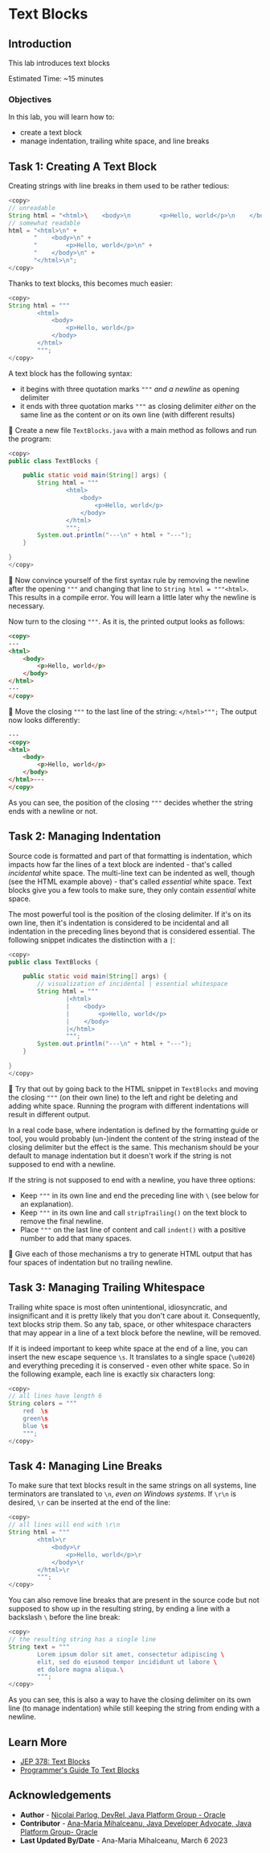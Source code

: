 # Text Blocks

## Introduction

This lab introduces text blocks

Estimated Time: ~15 minutes

### **Objectives**

In this lab, you will learn how to:

* create a text block
* manage indentation, trailing white space, and line breaks


## Task 1: Creating A Text Block

Creating strings with line breaks in them used to be rather tedious:

```java
<copy>
// unreadable
String html = "<html>\    <body>\n        <p>Hello, world</p>\n    </body>\n</html>\n";
// somewhat readable
html = "<html>\n" +
       "    <body>\n" +
       "        <p>Hello, world</p>\n" +
       "    </body>\n" +
       "</html>\n";
</copy>
```

Thanks to text blocks, this becomes much easier:

```java
<copy>
String html = """
		<html>
			<body>
				<p>Hello, world</p>
			</body>
		</html>
		""";
</copy>
```

A text block has the following syntax:

* it begins with three quotation marks `"""` _and a newline_ as opening delimiter
* it ends with three quotation marks `"""` as closing delimiter _either_ on the same line as the content _or_ on its own line (with different results)

💪 Create a new file `TextBlocks.java` with a main method as follows and run the program:

```java
<copy>
public class TextBlocks {

	public static void main(String[] args) {
		String html = """
				<html>
					<body>
						<p>Hello, world</p>
					</body>
				</html>
				""";
		System.out.println("---\n" + html + "---");
	}

}
</copy>
```

💪 Now convince yourself of the first syntax rule by removing the newline after the opening `"""` and changing that line to `String html = """<html>`.
This results in a compile error.
You will learn a little later why the newline is necessary.

Now turn to the closing `"""`.
As it is, the printed output looks as follows:

```html
<copy>
---
<html>
	<body>
		<p>Hello, world</p>
	</body>
</html>
---
</copy>
```

💪 Move the closing `"""` to the last line of the string: `</html>""";`
The output now looks differently:

```html
---
<copy>
<html>
	<body>
		<p>Hello, world</p>
	</body>
</html>---
</copy>
```

As you can see, the position of the closing `"""` decides whether the string ends with a newline or not.


## Task 2: Managing Indentation

Source code is formatted and part of that formatting is indentation, which impacts how far the lines of a text block are indented - that's called _incidental_ white space.
The multi-line text can be indented as well, though (see the HTML example above) - that's called _essential_ white space.
Text blocks give you a few tools to make sure, they only contain _essential_ white space.

The most powerful tool is the position of the closing delimiter.
If it's on its own line, then it's indentation is considered to be incidental and all indentation in the preceding lines beyond that is considered essential.
The following snippet indicates the distinction with a `|`:

```java
<copy>
public class TextBlocks {

	public static void main(String[] args) {
		// visualization of incidental | essential whitespace
		String html = """
				|<html>
				|    <body>
				|        <p>Hello, world</p>
				|    </body>
				|</html>
				""";
		System.out.println("---\n" + html + "---");
	}

}
</copy>
```

💪 Try that out by going back to the HTML snippet in `TextBlocks` and moving the closing `"""` (on their own line) to the left and right be deleting and adding white space.
Running the program with different indentations will result in different output.

In a real code base, where indentation is defined by the formatting guide or tool, you would probably (un-)indent the content of the string instead of the closing delimiter but the effect is the same.
This mechanism should be your default to manage indentation but it doesn't work if the string is not supposed to end with a newline.

If the string is not supposed to end with a newline, you have three options:

* Keep `"""` in its own line and end the preceding line with `\` (see below for an explanation).
* Keep `"""` in its own line and call `stripTrailing()` on the text block to remove the final newline.
* Place `"""` on the last line of content and call `indent()` with a positive number to add that many spaces.

💪 Give each of those mechanisms a try to generate HTML output that has four spaces of indentation but no trailing newline.


## Task 3: Managing Trailing Whitespace

Trailing white space is most often unintentional, idiosyncratic, and insignificant and it is pretty likely that you don't care about it.
Consequently, text blocks strip them.
So any tab, space, or other whitespace characters that may appear in a line of a text block before the newline, will be removed.

If it is indeed important to keep white space at the end of a line, you can insert the new escape sequence `\s`.
It translates to a single space (`\u0020`) and everything preceding it is conserved - even other white space.
So in the following example, each line is exactly six characters long:

```java
<copy>
// all lines have length 6
String colors = """
	red  \s
	green\s
	blue \s
	""";
</copy>
```


## Task 4: Managing Line Breaks

To make sure that text blocks result in the same strings on all systems, line terminators are translated to `\n`, _even on Windows systems_.
If `\r\n` is desired, `\r` can be inserted at the end of the line:

```java
<copy>
// all lines will end with \r\n
String html = """
		<html>\r
			<body>\r
				<p>Hello, world</p>\r
			</body>\r
		</html>\r
		""";
</copy>
```

You can also remove line breaks that are present in the source code but not supposed to show up in the resulting string, by ending a line with a backslash `\` before the line break:

```java
<copy>
// the resulting string has a single line
String text = """
		Lorem ipsum dolor sit amet, consectetur adipiscing \
		elit, sed do eiusmod tempor incididunt ut labore \
		et dolore magna aliqua.\
		""";
</copy>
```

As you can see, this is also a way to have the closing delimiter on its own line (to manage indentation) while still keeping the string from ending with a newline.


## Learn More

* [JEP 378: Text Blocks](https://openjdk.org/jeps/378)
* [Programmer's Guide To Text Blocks](https://cr.openjdk.java.net/~jlaskey/Strings/TextBlocksGuide_v11.html)

## Acknowledgements

* **Author** - [Nicolai Parlog, DevRel, Java Platform Group - Oracle](https://nipafx.dev/)
* **Contributor** - [Ana-Maria Mihalceanu, Java Developer Advocate, Java Platform Group- Oracle](https://twitter.com/ammbra1508)
* **Last Updated By/Date** - Ana-Maria Mihalceanu, March 6 2023